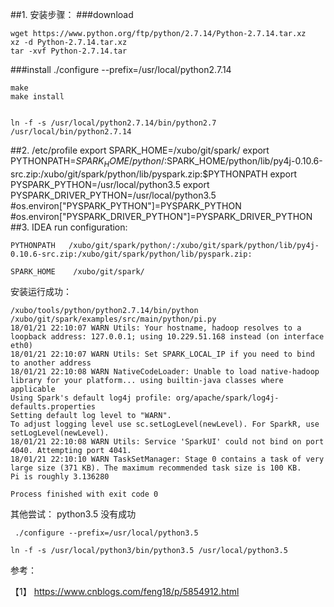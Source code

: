 
##1. 安装步骤：
###download
	
	wget https://www.python.org/ftp/python/2.7.14/Python-2.7.14.tar.xz
	xz -d Python-2.7.14.tar.xz 
	tar -xvf Python-2.7.14.tar 

###install
	 ./configure --prefix=/usr/local/python2.7.14
	
	make
	make install
	
	
	ln -f -s /usr/local/python2.7.14/bin/python2.7 /usr/local/bin/python2.7.14

##2. /etc/profile
	export SPARK_HOME=/xubo/git/spark/
	export PYTHONPATH=$SPARK_HOME/python/:$SPARK_HOME/python/lib/py4j-0.10.6-src.zip:/xubo/git/spark/python/lib/pyspark.zip:$PYTHONPATH
	export PYSPARK_PYTHON=/usr/local/python3.5
	export PYSPARK_DRIVER_PYTHON=/usr/local/python3.5
	#os.environ["PYSPARK_PYTHON"]=PYSPARK_PYTHON
	#os.environ["PYSPARK_DRIVER_PYTHON"]=PYSPARK_DRIVER_PYTHON
##3.
IDEA run configuration:
	
	PYTHONPATH   /xubo/git/spark/python/:/xubo/git/spark/python/lib/py4j-0.10.6-src.zip:/xubo/git/spark/python/lib/pyspark.zip:
	
	SPARK_HOME    /xubo/git/spark/

安装运行成功：

	
	/xubo/tools/python/python2.7.14/bin/python /xubo/git/spark/examples/src/main/python/pi.py
	18/01/21 22:10:07 WARN Utils: Your hostname, hadoop resolves to a loopback address: 127.0.0.1; using 10.229.51.168 instead (on interface eth0)
	18/01/21 22:10:07 WARN Utils: Set SPARK_LOCAL_IP if you need to bind to another address
	18/01/21 22:10:08 WARN NativeCodeLoader: Unable to load native-hadoop library for your platform... using builtin-java classes where applicable
	Using Spark's default log4j profile: org/apache/spark/log4j-defaults.properties
	Setting default log level to "WARN".
	To adjust logging level use sc.setLogLevel(newLevel). For SparkR, use setLogLevel(newLevel).
	18/01/21 22:10:08 WARN Utils: Service 'SparkUI' could not bind on port 4040. Attempting port 4041.
	18/01/21 22:10:10 WARN TaskSetManager: Stage 0 contains a task of very large size (371 KB). The maximum recommended task size is 100 KB.
	Pi is roughly 3.136280
	
	Process finished with exit code 0
	





其他尝试：
python3.5  没有成功

	 ./configure --prefix=/usr/local/python3.5
	
	ln -f -s /usr/local/python3/bin/python3.5 /usr/local/python3.5


参考：

【1】 https://www.cnblogs.com/feng18/p/5854912.html
